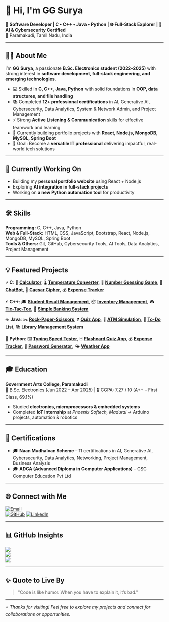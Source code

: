 # 👋 Hi, I'm GG Surya  

🚀 **Software Developer | C • C++ • Java • Python | 🌐 Full-Stack Explorer | 🤖 AI & Cybersecurity Certified**  
📍 Paramakudi, Tamil Nadu, India  

---

## 👨‍💻 About Me  

I’m **GG Surya**, a passionate **B.Sc. Electronics student (2022–2025)** with strong interest in **software development, full-stack engineering, and emerging technologies**.  

- 💻 Skilled in **C, C++, Java, Python** with solid foundations in **OOP, data structures, and file handling**  
- 📚 Completed **12+ professional certifications** in AI, Generative AI, Cybersecurity, Data Analytics, System & Network Admin, and Project Management  
- ⚡ Strong **Active Listening & Communication** skills for effective teamwork and learning  
- 🌱 Currently building portfolio projects with **React, Node.js, MongoDB, MySQL, Spring Boot**  
- 🎯 Goal: Become a **versatile IT professional** delivering impactful, real-world tech solutions  

---

## 🚀 Currently Working On  
- Building my **personal portfolio website** using React + Node.js  
- Exploring **AI integration in full-stack projects**  
- Working on **a new Python automation tool** for productivity

---

## 🛠️ Skills  

**Programming:** C, C++, Java, Python  
**Web & Full-Stack:** HTML, CSS, JavaScript, Bootstrap, React, Node.js, MongoDB, MySQL, Spring Boot  
**Tools & Others:** Git, GitHub, Cybersecurity Tools, AI Tools, Data Analytics, Project Management  

---

## 💡 Featured Projects  

⚡ **C**: 📝 **[Calculator](https://github.com/ggsurya/C-Projects/tree/main/1.%20Simple%20Calculator%20App)**, 🌡️ **[Temperature Converter](https://github.com/ggsurya/C-Projects/tree/main/2.%20Temperature%20Converter)**, 🎲 **[Number Guessing Game](https://github.com/ggsurya/C-Projects/tree/main/3.%20Random%20Number%20Guessing%20Game)**, 🤖 **[ChatBot](https://github.com/ggsurya/C-Projects/tree/main/4.%20Simple%20Chat%20Bot%20Console%20App)**, 🔐 **[Caesar Cipher](https://github.com/ggsurya/C-Projects/tree/main/5.%20File%20Encryption%20Decryption%20Tool)**, 💰 **[Expense Tracker](https://github.com/ggsurya/C-Projects/tree/main/6.%20Basic%20Expense%20Tracker)**  

⚡ **C++**: 🎓 **[Student Result Management](https://github.com/ggsurya/Cpp-Projects/tree/main/1.%20Student%20Result%20Management%20System)**, 📦 **[Inventory Management](https://github.com/ggsurya/Cpp-Projects/tree/main/2.%20Inventory%20Management%20System)**, 🎮 **[Tic-Tac-Toe](https://github.com/ggsurya/Cpp-Projects/tree/main/3.%20Tic-Tac-Toe%20Game)**, 🏦 **[Simple Banking System](https://github.com/ggsurya/Cpp-Projects/tree/main/4.%20Simple%20Banking%20System)**  

☕ **Java**: ✂️ **[Rock-Paper-Scissors](https://github.com/ggsurya/Java-Projects/tree/main/1.%20Rock-Paper-Scissors%20Game)**, ❓ **[Quiz App](https://github.com/ggsurya/Java-Projects/tree/main/2.%20Quiz%20Application)**, 🏧 **[ATM Simulation](https://github.com/ggsurya/Java-Projects/tree/main/3.%20ATM%20Simulation)**, 📝 **[To-Do List](https://github.com/ggsurya/Java-Projects/tree/main/4.%20To-Do%20List%20Application)**, 📚 **[Library Management System](https://github.com/ggsurya/Java-Projects/tree/main/5.%20Library%20Management%20System)**  

🐍 **Python**: ⌨️ **[Typing Speed Tester](https://github.com/ggsurya/Python-Projects/tree/main/1.%20Typing%20Speed%20Tester)**, 🃏 **[Flashcard Quiz App](https://github.com/ggsurya/Python-Projects/tree/main/2.%20Flashcard%20Quiz%20App)**, 💰 **[Expense Tracker](https://github.com/ggsurya/Python-Projects/tree/main/3.%20Expense%20Tracker)**, 🔐 **[Password Generator](https://github.com/ggsurya/Python-Projects/tree/main/4.%20Password%20Generator)**, 🌤️ **[Weather App](https://github.com/ggsurya/Python-Projects/tree/main/5.%20Weather%20API%20(GUI))**

---

## 🎓 Education  

**Government Arts College, Paramakudi**  
📅 B.Sc. Electronics (Jun 2022 – Apr 2025) | 🎖️ CGPA: 7.27 / 10 (A++ – First Class, 69.1%)

- Studied **electronics, microprocessors & embedded systems**  
- Completed **IoT Internship** at *Phoenix Softech, Madurai* → Arduino projects, automation & robotics  

---

## 📜 Certifications  

- 🎓 **Naan Mudhalvan Scheme** – 11 certifications in AI, Generative AI, Cybersecurity, Data Analytics, Networking, Project Management, Business Analysis  
- 🎓 **ADCA (Advanced Diploma in Computer Applications)** – CSC Computer Education Pvt Ltd  

---

## 🌐 Connect with Me  

[![Email](https://img.shields.io/badge/Email-D14836?logo=gmail&logoColor=white)](mailto:ggsuryaff@gmail.com)  
[![GitHub](https://img.shields.io/badge/GitHub-100000?logo=github&logoColor=white)](https://github.com/ggsurya) 
[![LinkedIn](https://img.shields.io/badge/LinkedIn-%230077B5.svg?logo=linkedin&logoColor=white)](https://www.linkedin.com/in/g-g-surya-5aa9312b4)

---

## 📊 GitHub Insights  

![](https://github-readme-stats.vercel.app/api?username=ggsurya&theme=dark&hide_border=false&include_all_commits=true&count_private=true)  
![](https://nirzak-streak-stats.vercel.app/?user=ggsurya&theme=dark&hide_border=false)  
![](https://github-readme-stats.vercel.app/api/top-langs/?username=ggsurya&theme=dark&hide_border=false&layout=compact)  

---

## ✨ Quote to Live By  

> "Code is like humor. When you have to explain it, it’s bad."  

---

⭐ *Thanks for visiting! Feel free to explore my projects and connect for collaborations or opportunities.*  
